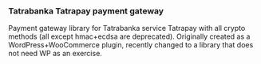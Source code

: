 ### Tatrabanka Tatrapay payment gateway
Payment gateway library for Tatrabanka service Tatrapay with all crypto methods (all except hmac+ecdsa are deprecated). Originally created as a WordPress+WooCommerce plugin, recently changed to a library that does not need WP as an exercise.
